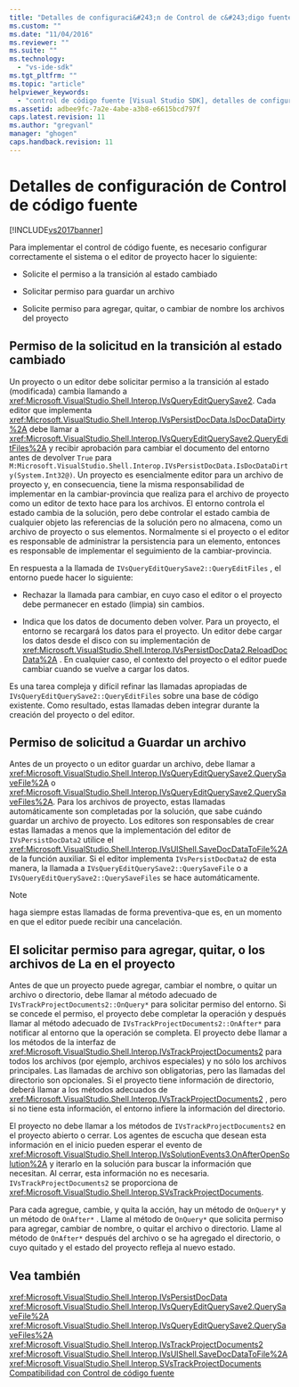 ```yaml
---
title: "Detalles de configuraci&#243;n de Control de c&#243;digo fuente | Microsoft Docs"
ms.custom: ""
ms.date: "11/04/2016"
ms.reviewer: ""
ms.suite: ""
ms.technology: 
  - "vs-ide-sdk"
ms.tgt_pltfrm: ""
ms.topic: "article"
helpviewer_keywords: 
  - "control de código fuente [Visual Studio SDK], detalles de configuración"
ms.assetid: adbee9fc-7a2e-4abe-a3b8-e6615bcd797f
caps.latest.revision: 11
ms.author: "gregvanl"
manager: "ghogen"
caps.handback.revision: 11
---
```

# Detalles de configuraci&#243;n de Control de c&#243;digo fuente
[!INCLUDE[vs2017banner](../../code-quality/includes/vs2017banner.md)]

Para implementar el control de código fuente, es necesario configurar correctamente el sistema o el editor de proyecto hacer lo siguiente:  
  
-   Solicite el permiso a la transición al estado cambiado  
  
-   Solicitar permiso para guardar un archivo  
  
-   Solicite permiso para agregar, quitar, o cambiar de nombre los archivos del proyecto  
  
## Permiso de la solicitud en la transición al estado cambiado  
 Un proyecto o un editor debe solicitar permiso a la transición al estado \(modificada\) cambia llamando a <xref:Microsoft.VisualStudio.Shell.Interop.IVsQueryEditQuerySave2>.  Cada editor que implementa <xref:Microsoft.VisualStudio.Shell.Interop.IVsPersistDocData.IsDocDataDirty%2A> debe llamar a <xref:Microsoft.VisualStudio.Shell.Interop.IVsQueryEditQuerySave2.QueryEditFiles%2A> y recibir aprobación para cambiar el documento del entorno antes de devolver `True` para `M:Microsoft.VisualStudio.Shell.Interop.IVsPersistDocData.IsDocDataDirty(System.Int32@)`.  Un proyecto es esencialmente editor para un archivo de proyecto y, en consecuencia, tiene la misma responsabilidad de implementar en la cambiar\-provincia que realiza para el archivo de proyecto como un editor de texto hace para los archivos.  El entorno controla el estado cambia de la solución, pero debe controlar el estado cambia de cualquier objeto las referencias de la solución pero no almacena, como un archivo de proyecto o sus elementos.  Normalmente si el proyecto o el editor es responsable de administrar la persistencia para un elemento, entonces es responsable de implementar el seguimiento de la cambiar\-provincia.  
  
 En respuesta a la llamada de `IVsQueryEditQuerySave2::QueryEditFiles` , el entorno puede hacer lo siguiente:  
  
-   Rechazar la llamada para cambiar, en cuyo caso el editor o el proyecto debe permanecer en estado \(limpia\) sin cambios.  
  
-   Indica que los datos de documento deben volver.  Para un proyecto, el entorno se recargará los datos para el proyecto.  Un editor debe cargar los datos desde el disco con su implementación de <xref:Microsoft.VisualStudio.Shell.Interop.IVsPersistDocData2.ReloadDocData%2A> .  En cualquier caso, el contexto del proyecto o el editor puede cambiar cuando se vuelve a cargar los datos.  
  
 Es una tarea compleja y difícil refinar las llamadas apropiadas de `IVsQueryEditQuerySave2::QueryEditFiles` sobre una base de código existente.  Como resultado, estas llamadas deben integrar durante la creación del proyecto o del editor.  
  
## Permiso de solicitud a Guardar un archivo  
 Antes de un proyecto o un editor guardar un archivo, debe llamar a <xref:Microsoft.VisualStudio.Shell.Interop.IVsQueryEditQuerySave2.QuerySaveFile%2A> o <xref:Microsoft.VisualStudio.Shell.Interop.IVsQueryEditQuerySave2.QuerySaveFiles%2A>.  Para los archivos de proyecto, estas llamadas automáticamente son completadas por la solución, que sabe cuándo guardar un archivo de proyecto.  Los editores son responsables de crear estas llamadas a menos que la implementación del editor de `IVsPersistDocData2` utilice el <xref:Microsoft.VisualStudio.Shell.Interop.IVsUIShell.SaveDocDataToFile%2A>de la función auxiliar.  Si el editor implementa `IVsPersistDocData2` de esta manera, la llamada a `IVsQueryEditQuerySave2::QuerySaveFile` o a `IVsQueryEditQuerySave2::QuerySaveFiles` se hace automáticamente.  
  
> [!NOTE]
>  haga siempre estas llamadas de forma preventiva\-que es, en un momento en que el editor puede recibir una cancelación.  
  
## El solicitar permiso para agregar, quitar, o los archivos de La en el proyecto  
 Antes de que un proyecto puede agregar, cambiar el nombre, o quitar un archivo o directorio, debe llamar al método adecuado de `IVsTrackProjectDocuments2::OnQuery*` para solicitar permiso del entorno.  Si se concede el permiso, el proyecto debe completar la operación y después llamar al método adecuado de `IVsTrackProjectDocuments2::OnAfter*` para notificar al entorno que la operación se completa.  El proyecto debe llamar a los métodos de la interfaz de <xref:Microsoft.VisualStudio.Shell.Interop.IVsTrackProjectDocuments2> para todos los archivos \(por ejemplo, archivos especiales\) y no sólo los archivos principales.  Las llamadas de archivo son obligatorias, pero las llamadas del directorio son opcionales.  Si el proyecto tiene información de directorio, deberá llamar a los métodos adecuados de <xref:Microsoft.VisualStudio.Shell.Interop.IVsTrackProjectDocuments2> , pero si no tiene esta información, el entorno infiere la información del directorio.  
  
 El proyecto no debe llamar a los métodos de `IVsTrackProjectDocuments2` en el proyecto abierto o cerrar.  Los agentes de escucha que desean esta información en el inicio pueden esperar el evento de <xref:Microsoft.VisualStudio.Shell.Interop.IVsSolutionEvents3.OnAfterOpenSolution%2A> y iterarlo en la solución para buscar la información que necesitan.  Al cerrar, esta información no es necesaria.  `IVsTrackProjectDocuments2` se proporciona de <xref:Microsoft.VisualStudio.Shell.Interop.SVsTrackProjectDocuments>.  
  
 Para cada agregue, cambie, y quita la acción, hay un método de `OnQuery*` y un método de `OnAfter*` .  Llame al método de `OnQuery*` que solicita permiso para agregar, cambiar de nombre, o quitar el archivo o directorio.  Llame al método de `OnAfter*` después del archivo o se ha agregado el directorio, o cuyo quitado y el estado del proyecto refleja al nuevo estado.  
  
## Vea también  
 <xref:Microsoft.VisualStudio.Shell.Interop.IVsPersistDocData>   
 <xref:Microsoft.VisualStudio.Shell.Interop.IVsQueryEditQuerySave2.QuerySaveFile%2A>   
 <xref:Microsoft.VisualStudio.Shell.Interop.IVsQueryEditQuerySave2.QuerySaveFiles%2A>   
 <xref:Microsoft.VisualStudio.Shell.Interop.IVsTrackProjectDocuments2>   
 <xref:Microsoft.VisualStudio.Shell.Interop.IVsUIShell.SaveDocDataToFile%2A>   
 <xref:Microsoft.VisualStudio.Shell.Interop.SVsTrackProjectDocuments>   
 [Compatibilidad con Control de código fuente](../../extensibility/internals/supporting-source-control.md)